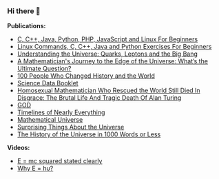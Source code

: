 ### Hi there 👋

<!--
**manjunath5496/manjunath5496** is a ✨ _special_ ✨ repository because its `README.md` (this file) appears on your GitHub profile.

Here are some ideas to get you started:

- 🔭 I’m currently working on ...
- 🌱 I’m currently learning ...
- 👯 I’m looking to collaborate on ...
- 🤔 I’m looking for help with ...
- 💬 Ask me about ...
- 📫 How to reach me: ...
- 😄 Pronouns: ...
- ⚡ Fun fact: ...
-->


<p><strong>Publications:</strong></p>

<ul>
<li class="AHFaub"><a title="C, C++, Java, Python, PHP, JavaScript and Linux For Beginners" href="https://play.google.com/store/books/details/Manjunath_R_C_C_Java_Python_PHP_JavaScript_and_Lin?id=xnTcDwAAQBAJ&amp;hl=en_US">C, C++, Java, Python, PHP, JavaScript and Linux For Beginners</a></li>
<li class="AHFaub"><a title="Linux Commands, C, C++, Java and Python Exercises For Beginners" href="https://play.google.com/store/books/details/Manjunath_R_Linux_Commands_C_C_Java_and_Python_Exe?id=FVDZDwAAQBAJ&amp;hl=en_US">Linux Commands, C, C++, Java and Python Exercises For Beginners</a></li>
<li class="AHFaub"><a title="Understanding the Universe: Quarks, Leptons and the Big Bang" href="https://play.google.com/store/books/details/Manjunath_R_Understanding_the_Universe?id=uyXXDwAAQBAJ&amp;hl=en_US">Understanding the Universe: Quarks, Leptons and the Big Bang</a></li>
<li class="AHFaub"><a title="A Mathematician's Journey to the Edge of the Universe: What&rsquo;s the Ultimate Question?" href="https://play.google.com/store/books/details/Manjunath_R_A_Mathematician_s_Journey_to_the_Edge?id=RsPRDwAAQBAJ&amp;hl=en_US">A Mathematician's Journey to the Edge of the Universe: What&rsquo;s the Ultimate Question?</a></li>
<li class="AHFaub"><a title="100 People Who Changed History and the World" href="https://play.google.com/store/books/details/Manjunath_R_100_People_Who_Changed_History_and_the?id=cfsPEAAAQBAJ&amp;hl=en_US">100 People Who Changed History and the World</a></li>
<li class="AHFaub"><a title="Science Data Booklet" href="https://play.google.com/store/books/details/Manjunath_R_Science_Data_Booklet?id=ZG3wDwAAQBAJ&amp;hl=en_US">Science Data Booklet</a></li>
<li class="AHFaub"><a title="Homosexual Mathematician Who Rescued the World Still Died In Disgrace: The Brutal Life And Tragic Death Of Alan Turing" href="https://play.google.com/store/books/details/Manjunath_R_Homosexual_Mathematician_Who_Rescued_t?id=O3XTDwAAQBAJ&amp;hl=en_US">Homosexual Mathematician Who Rescued the World Still Died In Disgrace: The Brutal Life And Tragic Death Of Alan Turing</a></li>
<li class="AHFaub"><a title="GOD" href="https://play.google.com/store/books/details/Manjunath_R_GOD?id=ldzyDwAAQBAJ&amp;hl=en_US">GOD</a></li>
<li class="AHFaub"><a title="Timelines of Nearly Everything" href="https://play.google.com/store/books/details/Manjunath_R_Timelines_of_Nearly_Everything?id=17I2EAAAQBAJ&amp;hl=en_US">Timelines of Nearly Everything</a></li>
<li class="AHFaub"><a title="Mathematical Universe" href="https://play.google.com/store/books/details/Manjunath_R_Mathematical_Universe?id=WGk8EAAAQBAJ&amp;hl=en_US">Mathematical Universe</a></li>
 <li class="AHFaub"><a title="Surprising Things About the Universe" href="https://play.google.com/store/books/details/Manjunath_R_Surprising_Things_About_the_Universe?id=Lt4_EAAAQBAJ&hl=en_US">Surprising Things About the Universe</a></li> 
 
  <li class="AHFaub"><a title="The History of the Universe in 1000 Words or Less" href="https://play.google.com/store/books/details/Manjunath_R_The_History_of_the_Universe_in_1000_Wo?id=3tVCEAAAQBAJ&hl=en_US"> The History of the Universe in 1000 Words or Less</a></li> 
 
 
 
</ul>

<p><strong>Videos:</strong></p>

<ul>
<li class="AHFaub"><a title="E = mc squared stated clearly" href="https://www.youtube.com/watch?v=ZDgNqb3_ajc">E = mc squared stated clearly</a></li>
 <li class="AHFaub"><a title="Why E = hυ?" href="https://www.youtube.com/watch?v=5FW3RcLtdaI">Why E = hυ?</a></li>
 </ul>
 





